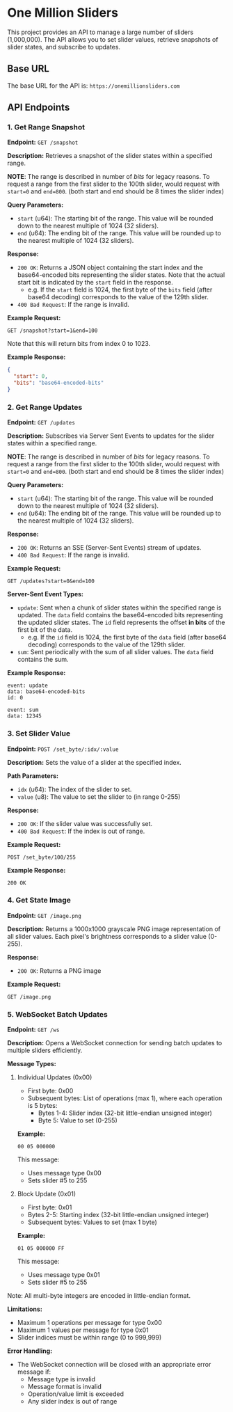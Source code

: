 # One Million Sliders

This project provides an API to manage a large number of sliders (1,000,000). The API allows you to set slider values, retrieve snapshots of slider states, and subscribe to updates.

## Base URL

The base URL for the API is: `https://onemillionsliders.com`

## API Endpoints

### 1. Get Range Snapshot

**Endpoint:** `GET /snapshot`

**Description:** Retrieves a snapshot of the slider states within a specified range.

**NOTE**: The range is described in number of _bits_ for legacy reasons. To request a range from the first slider to the 100th slider,
would request with `start=0` and `end=800`. (both start and end should be 8 times the slider index)

**Query Parameters:**
- `start` (u64): The starting bit of the range. This value will be rounded down to the nearest multiple of 1024 (32 sliders).
- `end` (u64): The ending bit of the range. This value will be rounded up to the nearest multiple of 1024 (32 sliders).

**Response:**
- `200 OK`: Returns a JSON object containing the start index and the base64-encoded bits representing the slider states.
  Note that the actual start bit is indicated by the `start` field in the response.
  - e.g. If the `start` field is 1024, the first byte of the `bits` field (after base64 decoding) corresponds to the value of the 129th slider.
- `400 Bad Request`: If the range is invalid.

**Example Request:**
```http
GET /snapshot?start=1&end=100
```

Note that this will return bits from index 0 to 1023.

**Example Response:**
```json
{
  "start": 0,
  "bits": "base64-encoded-bits"
}
```

### 2. Get Range Updates

**Endpoint:** `GET /updates`

**Description:** Subscribes via Server Sent Events to updates for the slider states within a specified range.

**NOTE**: The range is described in number of _bits_ for legacy reasons. To request a range from the first slider to the 100th slider,
would request with `start=0` and `end=800`. (both start and end should be 8 times the slider index)

**Query Parameters:**
- `start` (u64): The starting bit of the range. This value will be rounded down to the nearest multiple of 1024 (32 sliders).
- `end` (u64): The ending bit of the range. This value will be rounded up to the nearest multiple of 1024 (32 sliders).

**Response:**
- `200 OK`: Returns an SSE (Server-Sent Events) stream of updates.
- `400 Bad Request`: If the range is invalid.

**Example Request:**
```http
GET /updates?start=0&end=100
```

**Server-Sent Event Types:**
- `update`: Sent when a chunk of slider states within the specified range is updated.
  The `data` field contains the base64-encoded bits representing the updated slider states.
  The `id` field represents the offset **in bits** of the first bit of the data.
  - e.g. If the `id` field is 1024, the first byte of the `data` field (after base64 decoding) corresponds to the value of the 129th slider.
- `sum`: Sent periodically with the sum of all slider values. The `data` field contains the sum.

**Example Response:**
```http
event: update
data: base64-encoded-bits
id: 0

event: sum
data: 12345
```

### 3. Set Slider Value

**Endpoint:** `POST /set_byte/:idx/:value`

**Description:** Sets the value of a slider at the specified index.

**Path Parameters:**
- `idx` (u64): The index of the slider to set.
- `value` (u8): The value to set the slider to (in range 0-255)

**Response:**
- `200 OK`: If the slider value was successfully set.
- `400 Bad Request`: If the index is out of range.

**Example Request:**
```http
POST /set_byte/100/255
```

**Example Response:**
```http
200 OK
```

### 4. Get State Image

**Endpoint:** `GET /image.png`

**Description:** Returns a 1000x1000 grayscale PNG image representation of all slider values. Each pixel's brightness corresponds to a slider value (0-255).

**Response:**
- `200 OK`: Returns a PNG image

**Example Request:**
```http
GET /image.png
```

### 5. WebSocket Batch Updates

**Endpoint:** `GET /ws`

**Description:** Opens a WebSocket connection for sending batch updates to multiple sliders efficiently.

**Message Types:**

1. Individual Updates (0x00)
   - First byte: 0x00
   - Subsequent bytes: List of operations (max 1), where each operation is 5 bytes:
     - Bytes 1-4: Slider index (32-bit little-endian unsigned integer)
     - Byte 5: Value to set (0-255)

   **Example:**
   ```hex
   00 05 000000
   ```
   This message:
   - Uses message type 0x00
   - Sets slider #5 to 255

2. Block Update (0x01)
   - First byte: 0x01
   - Bytes 2-5: Starting index (32-bit little-endian unsigned integer)
   - Subsequent bytes: Values to set (max 1 byte)

   **Example:**
   ```hex
   01 05 000000 FF
   ```
   This message:
   - Uses message type 0x01
   - Sets slider #5 to 255

Note: All multi-byte integers are encoded in little-endian format.

**Limitations:**
- Maximum 1 operations per message for type 0x00
- Maximum 1 values per message for type 0x01
- Slider indices must be within range (0 to 999,999)

**Error Handling:**
- The WebSocket connection will be closed with an appropriate error message if:
  - Message type is invalid
  - Message format is invalid
  - Operation/value limit is exceeded
  - Any slider index is out of range

